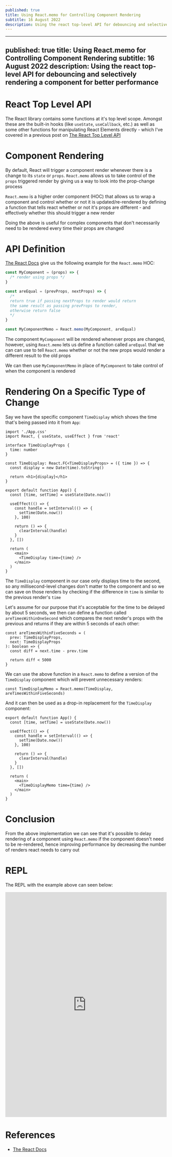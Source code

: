 ```yaml
---
published: true
title: Using React.memo for Controlling Component Rendering
subtitle: 16 August 2022
description: Using the react top-level API for debouncing and selectively rendering a component for better performance
---
```


---
published: true
title: Using React.memo for Controlling Component Rendering
subtitle: 16 August 2022
description: Using the react top-level API for debouncing and selectively rendering a component for better performance
---

# React Top Level API

The React library contains some functions at it's top level scope. Amongst these are the built-in hooks (like `useState`, `useCallback`, etc.) as well as some other functions for manipulating React Elements directly - which I've covered in a previous post on [The React Top Level API](../01-03/react-top-level-api.md)

# Component Rendering

By default, React will trigger a component render whenever there is a change to its `state` or `props`. `React.memo` allows us to take control of the `props` triggered render by giving us a way to look into the prop-change process

`React.memo` is a higher order component (HOC) that allows us to wrap a component and control whether or not it is updated/re-rendered by defining a function that tells react whether or not it's props are different - and effectively whether this should trigger a new render

Doing the above is useful for complex components that don't necessarily need to be rendered every time their props are changed

# API Definition

[The React Docs](https://reactjs.org/docs/react-api.html#reactmemo) give us the following example for the `React.memo` HOC:

```jsx
const MyComponent = (props) => {
  /* render using props */
}

const areEqual = (prevProps, nextProps) => {
  /*
  return true if passing nextProps to render would return
  the same result as passing prevProps to render,
  otherwise return false
  */
}

const MyComponentMemo = React.memo(MyComponent, areEqual)
```

The component `MyComponent` will be rendered whenever props are changed, however, using `React.memo` lets us define a function called `areEqual` that we can can use to tell `React.memo` whether or not the new props would render a different result to the old props

We can then use `MyComponentMemo` in place of `MyComponent` to take control of when the component is rendered

# Rendering On a Specific Type of Change

Say we have the specific component `TimeDisplay` which shows the time that's being passed into it from `App`:

```tsx
import './App.css'
import React, { useState, useEffect } from 'react'

interface TimeDisplayProps {
  time: number
}

const TimeDisplay: React.FC<TimeDisplayProps> = ({ time }) => {
  const display = new Date(time).toString()

  return <h1>{display}</h1>
}

export default function App() {
  const [time, setTime] = useState(Date.now())

  useEffect(() => {
    const handle = setInterval(() => {
      setTime(Date.now())
    }, 100)

    return () => {
      clearInterval(handle)
    }
  }, [])

  return (
    <main>
      <TimeDisplay time={time} />
    </main>
  )
}
```

The `TimeDisplay` component in our case only displays time to the second, so any millisecond-level changes don't matter to the component and so we can save on those renders by checking if the difference in `time` is similar to the previous render's `time`

Let's assume for our purpose that it's acceptable for the time to be delayed by about 5 seconds, we then can define a function called `areTimesWithinOneSecond` which compares the next render's props with the previous and returns if they are within 5 seconds of each other:

```tsx
const areTimesWithinFiveSeconds = (
  prev: TimeDisplayProps,
  next: TimeDisplayProps
): boolean => {
  const diff = next.time - prev.time

  return diff < 5000
}
```

We can use the above function in a `React.memo` to define a version of the `TimeDisplay` component which will prevent unnecessary renders:

```tsx
const TimeDisplayMemo = React.memo(TimeDisplay, areTimesWithinFiveSeconds)
```

And it can then be used as a drop-in replacement for the `TimeDisplay` component:

```tsx
export default function App() {
  const [time, setTime] = useState(Date.now())

  useEffect(() => {
    const handle = setInterval(() => {
      setTime(Date.now())
    }, 100)

    return () => {
      clearInterval(handle)
    }
  }, [])

  return (
    <main>
      <TimeDisplayMemo time={time} />
    </main>
  )
}
```

# Conclusion

From the above implementation we can see that it's possible to delay rendering of a component using `React.memo` if the component doesn't need to be re-rendered, hence improving performance by decreasing the number of renders react needs to carry out

# REPL

The REPL with the example above can seen below:

<iframe height="700px" width="100%" src="https://replit.com/@nabeelvalley/react-memo-demo?lite=true" scrolling="no" frameborder="no" allowtransparency="true" allowfullscreen="true" sandbox="allow-forms allow-pointer-lock allow-popups allow-same-origin allow-scripts allow-modals"></iframe>

# References

- [The React Docs](https://reactjs.org/docs/react-api.html#reactmemo)
